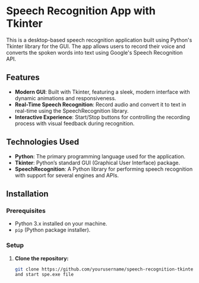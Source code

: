 # Speech Recognition App with Tkinter

This is a desktop-based speech recognition application built using Python's Tkinter library for the GUI. The app allows users to record their voice and converts the spoken words into text using Google's Speech Recognition API.

## Features

- **Modern GUI**: Built with Tkinter, featuring a sleek, modern interface with dynamic animations and responsiveness.
- **Real-Time Speech Recognition**: Record audio and convert it to text in real-time using the SpeechRecognition library.
- **Interactive Experience**: Start/Stop buttons for controlling the recording process with visual feedback during recognition.

## Technologies Used

- **Python**: The primary programming language used for the application.
- **Tkinter**: Python’s standard GUI (Graphical User Interface) package.
- **SpeechRecognition**: A Python library for performing speech recognition with support for several engines and APIs.

## Installation

### Prerequisites

- Python 3.x installed on your machine.
- `pip` (Python package installer).

### Setup

1. **Clone the repository:**

   ```bash
   git clone https://github.com/yourusername/speech-recognition-tkinter.git
   and start spe.exe file 
